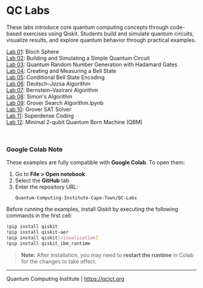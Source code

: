 # QC Labs
These labs introduce core quantum computing concepts through code-based exercises using Qiskit. Students build and simulate quantum circuits, visualize results, and explore quantum behavior through practical examples.

[Lab 01](Lab%2001%20-%20Bloch%20Sphere.ipynb): Bloch Sphere<br>
[Lab 02](Lab%2002%20-%20Quantum%20Circuit.ipynb): Building and Simulating a Simple Quantum Circuit<br>
[Lab 03](Lab%2003%20-%20QRNG.ipynb): Quantum Random Number Generation with Hadamard Gates<br>
[Lab 04](Lab%2004%20-%20Bell%20state.ipynb): Creating and Measuring a Bell State<br>
[Lab 05](Lab%2005%20-%20Conditional%20Bell%20State%20Encoding.ipynb): Conditional Bell State Encoding<br>
[Lab 06](Lab%2006%20-%20Deutsch–Jozsa%20algorithm.ipynb): Deutsch–Jozsa Algorithm<br>
[Lab 07](Lab%2007%20-%20Bernstein–Vazirani%20algorithm.ipynb): Bernstein–Vazirani Algorithm<br>
[Lab 08](Lab%2008%20-%20Simons%20algorithm.ipynb): Simon's Algorithm<br>
[Lab 09](Lab%2009%20-%20Grover%20Search%20Algorithm.ipynb): Grover Search Algorithm.ipynb<br>
[Lab 10](Lab%2010%20-%20Grover%20SAT%20Solver.ipynb): Grover SAT Solver<br>
[Lab 11](Lab%2011%20-%20Superdense%20coding.ipynb): Superdense Coding<br>
[Lab 12](Lab%2012%20-%20Minimal%202-qubit%20QBM.ipynb): Minimal 2-qubit Quantum Born Machine (QBM)<br>

<br>

### Google Colab Note

These examples are fully compatible with **Google Colab**. To open them:

1. Go to **File > Open notebook**
2. Select the **GitHub** tab
3. Enter the repository URL:
   ```
   Quantum-Computing-Institute-Cape-Town/QC-Labs
   ```

Before running the examples, install Qiskit by executing the following commands in the first cell:

```bash
!pip install qiskit
!pip install qiskit-aer
!pip install qiskit[visualization]
!pip install qiskit_ibm_runtime
```

> **Note:** After installation, you may need to **restart the runtime** in Colab for the changes to take effect.


---
Quantum Computing Institute | https://qcict.org
